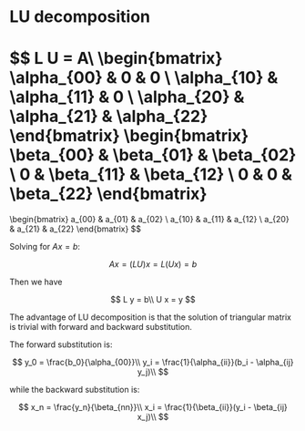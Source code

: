 # LU decomposition

$$
L U = A\\
\begin{bmatrix}
\alpha_{00} & 0 & 0 \\
\alpha_{10} & \alpha_{11} & 0 \\
\alpha_{20} & \alpha_{21} & \alpha_{22}
\end{bmatrix}
\begin{bmatrix}
\beta_{00} & \beta_{01} & \beta_{02} \\
0 & \beta_{11} & \beta_{12} \\
0 & 0 & \beta_{22}
\end{bmatrix}
=
\begin{bmatrix}
a_{00} & a_{01} & a_{02} \\
a_{10} & a_{11} & a_{12} \\
a_{20} & a_{21} & a_{22}
\end{bmatrix}
$$

Solving for $Ax=b$:

$$
A x = (L U) x = L (U x) = b
$$

Then we have

$$
L y = b\\
U x = y
$$

The advantage of LU decomposition is that the solution of triangular matrix is trivial with forward and backward substitution.

The forward substitution is:

$$
y_0 = \frac{b_0}{\alpha_{00}}\\
y_i = \frac{1}{\alpha_{ii}}(b_i - \alpha_{ij} y_j)\\
$$

while the backward substitution is:

$$
x_n = \frac{y_n}{\beta_{nn}}\\
x_i = \frac{1}{\beta_{ii}}(y_i - \beta_{ij} x_j)\\
$$